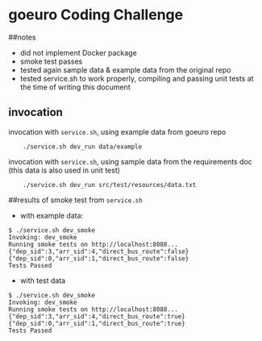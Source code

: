 # goeuro Coding Challenge

##notes
- did not implement Docker package
- smoke test passes
- tested again sample data & example data from the original repo
- tested service.sh to work properly, compiling and passing unit tests at the time of writing this document

## invocation
invocation with `service.sh`, using example data from goeuro repo
```
	./service.sh dev_run data/example
```

invocation with `service.sh`, using sample data from the requirements doc (this data is also used in unit test)
```
	./service.sh dev_run src/test/resources/data.txt
```

##results of smoke test from `service.sh`
- with example data:
```
$ ./service.sh dev_smoke
Invoking: dev_smoke
Running smoke tests on http://localhost:8088...
{"dep_sid":3,"arr_sid":4,"direct_bus_route":false}
{"dep_sid":0,"arr_sid":1,"direct_bus_route":false}
Tests Passed
```
- with test data
```
$ ./service.sh dev_smoke
Invoking: dev_smoke
Running smoke tests on http://localhost:8088...
{"dep_sid":3,"arr_sid":4,"direct_bus_route":true}
{"dep_sid":0,"arr_sid":1,"direct_bus_route":true}
Tests Passed
```